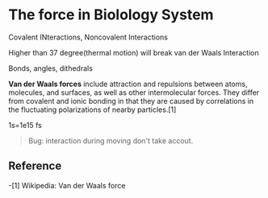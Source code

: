 # The force in Biolology System

Covalent INteractions, Noncovalent Interactions

Higher than 37 degree(thermal motion) will break van der Waals Interaction 

Bonds, angles, dithedrals

**Van der Waals forces** include attraction and repulsions between atoms, 
molecules, and surfaces, as well as other intermolecular forces. They differ 
from covalent and ionic bonding in that they are caused by correlations in the 
fluctuating polarizations of nearby particles.[1]

1s=1e15 fs

> Bug: interaction during moving don't take accout.

## Reference
-[1] Wikipedia: Van der Waals force

